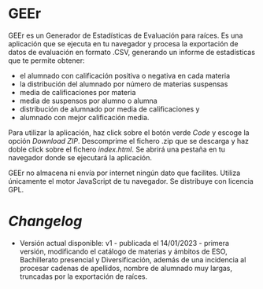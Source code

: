 # GEEr
GEEr es un Generador de Estadísticas de Evaluación para raíces. Es una aplicación que se ejecuta en tu navegador y procesa la exportación de datos de evaluación en formato .CSV, generando un informe de estadísticas que te permite obtener:
- el alumnado con calificación positiva o negativa en cada materia
- la distribución del alumnado por número de materias suspensas
- media de calificaciones por materia
- media de suspensos por alumno o alumna
- distribución de alumnado por media de calificaciones y
- alumnado con mejor calificación media.

Para utilizar la aplicación, haz click sobre el botón verde *Code* y escoge la opción *Download ZIP*. Descomprime el fichero .zip que se descarga y haz doble click sobre el fichero *index.html*. Se abrirá una pestaña en tu navegador donde se ejecutará la aplicación.

GEEr no almacena ni envía por internet ningún dato que facilites. Utiliza únicamente el motor JavaScript de tu navegador. Se distribuye con licencia GPL.

# *Changelog*
- Versión actual disponible: v1 - publicada el 14/01/2023 - primera versión, modificando el catálogo de materias y ámbitos de ESO, Bachillerato presencial y Diversificación, además de una incidencia al procesar cadenas de apellidos, nombre de alumnado muy largas, truncadas por la exportación de raíces.
